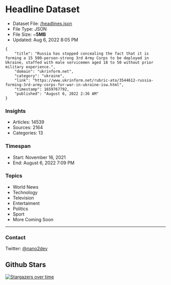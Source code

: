 # Headline Dataset

- Dataset File: [/headlines.json](https://raw.githubusercontent.com/fwd/news/master/headlines.json) 
- File Type: JSON
- File Size: ~**5MB**
- Updated: Aug 6, 2022 8:05 PM

```
{
    "title": "Russia has stopped concealing the fact that it is forming a 15 500-person-strong 3rd Army Corps to be deployed in Ukraine, staffed with male servicemen aged 18 to 50 without prior military experience.",
    "domain": "ukrinform.net",
    "category": "ukraine",
    "link": "https://www.ukrinform.net/rubric-ato/3544612-russia-forming-3rd-army-corps-for-war-in-ukraine-isw.html",
    "timestamp": 1659767792,
    "published": "August 6, 2022 2:36 AM"
}
```

### Insights

- Articles: 14539
- Sources: 2164
- Categories: 13

### Timespan

- Start: November 16, 2021
- End: August 6, 2022 7:09 PM

### Topics

- World News
- Technology
- Television
- Entertaiment
- Politics
- Sport
- More Coming Soon

---

### Contact 

Twitter: [@nano2dev](https://twitter.com/nano2dev)

## Github Stars

[![Stargazers over time](https://starchart.cc/fwd/news.svg)](https://starchart.cc/fwd/news)
	